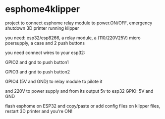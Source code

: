 # esphome4klipper

project to connect esphome relay module to power.ON/OFF, emergency shutdown 3D printer running klipper

you need: esp32/esp8266, a relay module, a (110/220V25V) micro poersupply, a case and 2 push buttons

you need connect wires to your esp32:


GPIO2 and gnd to push button1

GPIO3 and gnd to push button2

GPIO4 (5V and GND) to relay module to pilote it

and 220V to power supply and from its output 5v to esp32 GPIO: 5V and GND

flash esphome on ESP32 and copy/paste or add config files on klipper files, restart 3D printer and you're ON!
